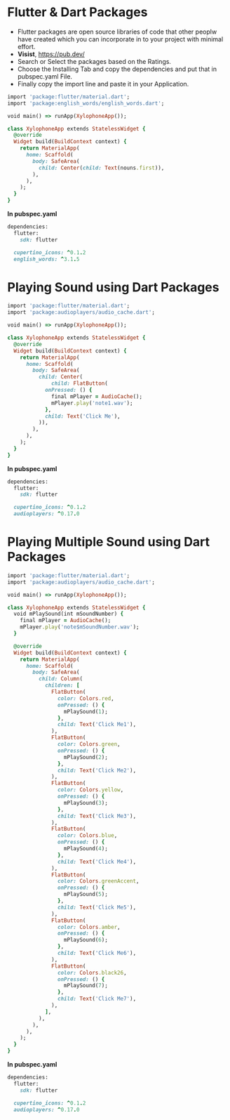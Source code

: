# Flutter & Dart Packages

- Flutter packages are open source libraries of code that other peoplw have created which you can incorporate in to your project with minimal effort.
- __Visist__, https://pub.dev/
- Search or Select the packages based on the Ratings.
- Choose the Installing Tab and copy the dependencies and put that in pubspec.yaml File.
- Finally copy the import line and paste it in your Application.

```ruby
import 'package:flutter/material.dart';
import 'package:english_words/english_words.dart';

void main() => runApp(XylophoneApp());

class XylophoneApp extends StatelessWidget {
  @override
  Widget build(BuildContext context) {
    return MaterialApp(
      home: Scaffold(
        body: SafeArea(
          child: Center(child: Text(nouns.first)),
        ),
      ),
    );
  }
}

```
__In pubspec.yaml__

```ruby
dependencies:
  flutter:
    sdk: flutter

  cupertino_icons: ^0.1.2
  english_words: ^3.1.5
```

# Playing Sound using Dart Packages

```ruby
import 'package:flutter/material.dart';
import 'package:audioplayers/audio_cache.dart';

void main() => runApp(XylophoneApp());

class XylophoneApp extends StatelessWidget {
  @override
  Widget build(BuildContext context) {
    return MaterialApp(
      home: Scaffold(
        body: SafeArea(
          child: Center(
              child: FlatButton(
            onPressed: () {
              final mPlayer = AudioCache();
              mPlayer.play('note1.wav');
            },
            child: Text('Click Me'),
          )),
        ),
      ),
    );
  }
}
```
__In pubspec.yaml__

```ruby
dependencies:
  flutter:
    sdk: flutter

  cupertino_icons: ^0.1.2
  audioplayers: ^0.17.0
```

# Playing Multiple Sound using Dart Packages

```ruby
import 'package:flutter/material.dart';
import 'package:audioplayers/audio_cache.dart';

void main() => runApp(XylophoneApp());

class XylophoneApp extends StatelessWidget {
  void mPlaySound(int mSoundNumber) {
    final mPlayer = AudioCache();
    mPlayer.play('note$mSoundNumber.wav');
  }

  @override
  Widget build(BuildContext context) {
    return MaterialApp(
      home: Scaffold(
        body: SafeArea(
          child: Column(
            children: [
              FlatButton(
                color: Colors.red,
                onPressed: () {
                  mPlaySound(1);
                },
                child: Text('Click Me1'),
              ),
              FlatButton(
                color: Colors.green,
                onPressed: () {
                  mPlaySound(2);
                },
                child: Text('Click Me2'),
              ),
              FlatButton(
                color: Colors.yellow,
                onPressed: () {
                  mPlaySound(3);
                },
                child: Text('Click Me3'),
              ),
              FlatButton(
                color: Colors.blue,
                onPressed: () {
                  mPlaySound(4);
                },
                child: Text('Click Me4'),
              ),
              FlatButton(
                color: Colors.greenAccent,
                onPressed: () {
                  mPlaySound(5);
                },
                child: Text('Click Me5'),
              ),
              FlatButton(
                color: Colors.amber,
                onPressed: () {
                  mPlaySound(6);
                },
                child: Text('Click Me6'),
              ),
              FlatButton(
                color: Colors.black26,
                onPressed: () {
                  mPlaySound(7);
                },
                child: Text('Click Me7'),
              ),
            ],
          ),
        ),
      ),
    );
  }
}
```
__In pubspec.yaml__

```ruby
dependencies:
  flutter:
    sdk: flutter

  cupertino_icons: ^0.1.2
  audioplayers: ^0.17.0
```
